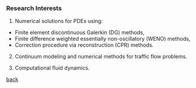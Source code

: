 ### Research Interests

1. Numerical solutions for PDEs using:
- Finite element discontinuous Galerkin (DG) methods,
- Finite difference weighted essentially non-oscillatory (WENO) methods, 
- Correction procedure via reconstruction (CPR) methods.

2. Continuum modeling and numerical methods for traffic flow problems.

3. Computational fluid dynamics.



[back](README.md)
